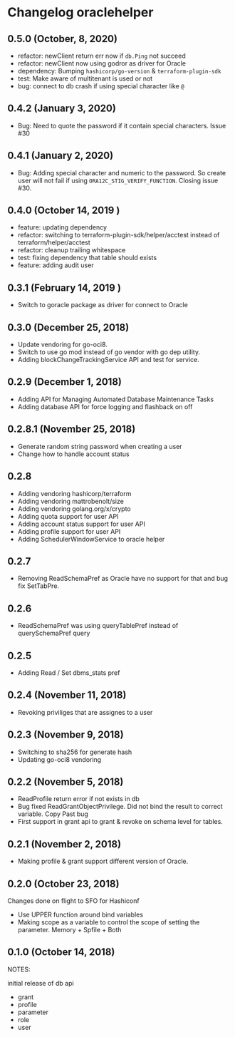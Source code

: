 # Changelog oraclehelper

## 0.5.0 (October, 8, 2020)

* refactor: newClient return err now if `db.Ping` not succeed
* refactor: newClient now using godror as driver for Oracle
* dependency: Bumping `hashicorp/go-version` & `terraform-plugin-sdk`
* test: Make aware of multitenant is used or not
* bug: connect to db crash if using special character like `@`

## 0.4.2 (January 3, 2020)

* Bug: Need to quote the password if it contain special characters. Issue #30

## 0.4.1 (January 2, 2020)

* Bug: Adding special character and numeric to the password. So create user will not fail if using `ORA12C_STIG_VERIFY_FUNCTION`. Closing issue #30.

## 0.4.0 (October 14, 2019 )

* feature: updating dependency
* refactor: switching to terraform-plugin-sdk/helper/acctest instead of terraform/helper/acctest
* refactor: cleanup trailing whitespace
* test: fixing dependency that table should exists
* feature: adding audit user

## 0.3.1 (February 14, 2019 )

* Switch to goracle package as driver for connect to Oracle

## 0.3.0 (December 25, 2018)

* Update vendoring for go-oci8.
* Switch to use go mod instead of go vendor with go dep utility.
* Adding blockChangeTrackingService API and test for service.

## 0.2.9 (December 1, 2018)

* Adding API for Managing Automated Database Maintenance Tasks
* Adding database API for force logging and flashback on off

## 0.2.8.1 (November 25, 2018)

* Generate random string password when creating a user
* Change how to handle account status

## 0.2.8

* Adding vendoring hashicorp/terraform
* Adding vendoring mattrobenolt/size
* Adding vendoring golang.org/x/crypto
* Adding quota support for user API
* Adding account status support for user API
* Adding profile support for user API
* Adding SchedulerWindowService to oracle helper

## 0.2.7

* Removing ReadSchemaPref as Oracle have no support for that and bug fix SetTabPre.

## 0.2.6

* ReadSchemaPref was using queryTablePref instead of querySchemaPref query

## 0.2.5

* Adding Read / Set dbms_stats pref

## 0.2.4 (November 11, 2018)

* Revoking priviliges that are assignes to a user

## 0.2.3 (November 9, 2018)

* Switching to sha256 for generate hash
* Updating go-oci8 vendoring

## 0.2.2 (November 5, 2018)

* ReadProfile return error if not exists in db
* Bug fixed ReadGrantObjectPrivilege. Did not bind the result to correct variable. Copy Past bug
* First support in grant api to grant & revoke on schema level for tables.

## 0.2.1 (November 2, 2018)

* Making profile & grant support different version of Oracle.

## 0.2.0 (October 23, 2018)

Changes done on flight to SFO for Hashiconf

* Use UPPER function around bind variables
* Making scope as a variable to control the scope of setting the parameter. Memory + Spfile + Both

## 0.1.0 (October 14, 2018)

NOTES:

initial release of db api

* grant
* profile
* parameter
* role
* user

